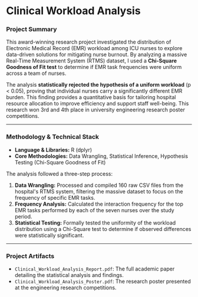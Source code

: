 # Clinical Workload Analysis

### Project Summary

This award-winning research project investigated the distribution of Electronic Medical Record (EMR) workload among ICU nurses to explore data-driven solutions for mitigating nurse burnout. By analyzing a massive Real-Time Measurement System (RTMS) dataset, I used a **Chi-Square Goodness of Fit test** to determine if EMR task frequencies were uniform across a team of nurses.

The analysis **statistically rejected the hypothesis of a uniform workload** (p < 0.05), proving that individual nurses carry a significantly different EMR burden. This finding provides a quantitative basis for tailoring hospital resource allocation to improve efficiency and support staff well-being. This research won 3rd and 4th place in university engineering research poster competitions.

---

### Methodology & Technical Stack

* **Language & Libraries:** R (dplyr)
* **Core Methodologies:** Data Wrangling, Statistical Inference, Hypothesis Testing (Chi-Square Goodness of Fit)

The analysis followed a three-step process:

1.  **Data Wrangling:** Processed and compiled 160 raw CSV files from the hospital's RTMS system, filtering the massive dataset to focus on the frequency of specific EMR tasks.
2.  **Frequency Analysis:** Calculated the interaction frequency for the top EMR tasks performed by each of the seven nurses over the study period.
3.  **Statistical Testing:** Formally tested the uniformity of the workload distribution using a Chi-Square test to determine if observed differences were statistically significant.

---

### Project Artifacts

* `Clinical_Workload_Analysis_Report.pdf`: The full academic paper detailing the statistical analysis and findings.
* `Clinical_Workload_Analysis_Poster.pdf`: The research poster presented at the engineering research competitions.
